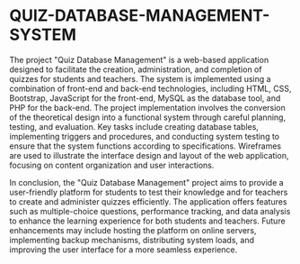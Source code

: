 # QUIZ-DATABASE-MANAGEMENT-SYSTEM
The project "Quiz Database Management" is a web-based application designed to facilitate the creation, administration, and completion of quizzes for students and teachers.
The system is implemented using a combination of front-end and back-end technologies, including HTML, CSS, Bootstrap, JavaScript for the front-end, MySQL as the database tool, and PHP for the back-end. 
The project implementation involves the conversion of the theoretical design into a functional system through careful planning, testing, and evaluation. Key tasks include creating database tables, implementing triggers and procedures, and conducting system testing to ensure that the system functions according to specifications. Wireframes are used to illustrate the interface design and layout of the web application, focusing on content organization and user interactions.

In conclusion, the "Quiz Database Management" project aims to provide a user-friendly platform for students to test their knowledge and for teachers to create and administer quizzes efficiently. The application offers features such as multiple-choice questions, performance tracking, and data analysis to enhance the learning experience for both students and teachers. Future enhancements may include hosting the platform on online servers, implementing backup mechanisms, distributing system loads, and improving the user interface for a more seamless experience.
